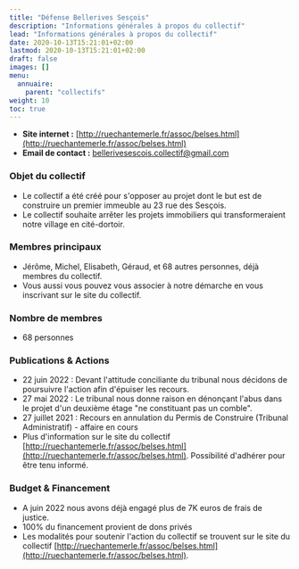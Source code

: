 ```yaml
---
title: "Défense Bellerives Sesçois"
description: "Informations générales à propos du collectif"
lead: "Informations générales à propos du collectif"
date: 2020-10-13T15:21:01+02:00
lastmod: 2020-10-13T15:21:01+02:00
draft: false
images: []
menu:
  annuaire:
    parent: "collectifs"
weight: 10
toc: true
---
```


- **Site internet :** [http://ruechantemerle.fr/assoc/belses.html](http://ruechantemerle.fr/assoc/belses.html) 
- **Email de contact :** bellerivesescois.collectif@gmail.com


### Objet du collectif
- Le collectif a été créé pour s'opposer au projet dont le but est de construire un premier immeuble au 23 rue des Sesçois.
- Le collectif souhaite arrêter les projets immobiliers qui transformeraient notre village en cité-dortoir.

### Membres principaux
- Jérôme, Michel, Elisabeth, Géraud, et 68 autres personnes, déjà membres du collectif.
- Vous aussi vous pouvez vous associer à notre démarche en vous inscrivant sur  le  site du collectif.

### Nombre de membres
- 68 personnes

### Publications & Actions
- 22 juin 2022 : Devant l'attitude conciliante du tribunal nous décidons de poursuivre l'action afin d'épuiser les recours. 
- 27 mai 2022 : Le tribunal nous donne raison en dénonçant l'abus dans le  projet d'un deuxième étage "ne constituant pas un comble". 
- 27 juillet 2021 : Recours en annulation du Permis de Construire (Tribunal Administratif) - affaire en cours
- Plus d'information sur le site du collectif [http://ruechantemerle.fr/assoc/belses.html](http://ruechantemerle.fr/assoc/belses.html).
  Possibilité d'adhérer pour être tenu informé. 


### Budget & Financement
 - A juin 2022 nous avons déjà engagé plus de 7K euros de frais de justice. 
 - 100% du financement provient de dons privés
 - Les modalités pour soutenir l'action du collectif se trouvent sur le site du collectif [http://ruechantemerle.fr/assoc/belses.html](http://ruechantemerle.fr/assoc/belses.html).

